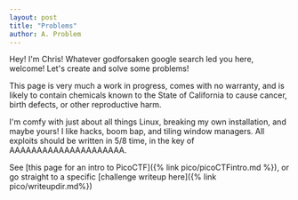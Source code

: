 ```yaml
---
layout: post
title: "Problems"
author: A. Problem
---
```


Hey! I'm Chris!
Whatever godforsaken google search led you here, welcome! Let's create and solve some problems!

This page is very much a work in progress, comes with no warranty, and is likely to contain chemicals known to the State of California to cause cancer, birth defects, or other reproductive harm.

I'm comfy with just about all things Linux, breaking my own installation, and maybe yours! I like hacks, boom bap, and tiling window managers.
All exploits should be written in 5/8 time, in the key of AAAAAAAAAAAAAAAAAAAAA.

See [this page for an intro to PicoCTF]({% link pico/picoCTFintro.md %}), or go straight to a specific [challenge writeup here]({% link pico/writeupdir.md%})